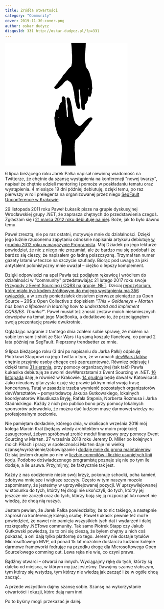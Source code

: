 ```yaml
---
title: Źródła otwartości
category: "Community"
cover: 2019-11-30-cover.png
author: oskar dudycz
disqusId: 331 http://oskar-dudycz.pl/?p=331
---
```


![cover](2019-11-30-cover.png)

6 lipca bieżącego roku Jarek Pałka napisał niewinną wiadomość na Twitterze, że chętnie da szansę wystąpienia na konferencji "nowej twarzy", napisał że chętnie udzieli mentoring i pomoże w poskładaniu tematu oraz wystąpienia. 4 miesiące 19 dni później debiutuję, dzięki temu, po raz pierwszy w roli prelegenta na organizowanej przez niego [SegFault Unconference w Krakowie](https://segfault.events/sites/krakow2019/abstracts/cienie-i-blaski-event-driven-design/).

29 listopada 2011 roku Paweł Łukasik pisze na grupie dyskusyjnej Wrocławskiej grupy .NET, że zaprasza chętnych do przedstawienia czegoś. Zgłaszam się i [21 marca 2012 roku debiutuję na niej](https://oskar-dudycz.pl/2012/03/23/wrocnet-team-foundation-server-to-nie/). Boże, jak to było dawno temu.

Paweł zresztą, nie po raz ostatni, motywuje mnie do działalności. Dzięki jego luźnie rzuconemu zapytaniu odnośnie napisania artykułu debiutuję [w grudniu 2012 roku w magazynie Programista](https://programistamag.pl/tworzymy-aplikacje-na-windows-8/). Mój Dziadek po jego lekturze powiedział, że nic z niego nie zrozumiał, ale że bardzo mu się podobał i że bardzo się cieszy, że napisałem go ładną polszczyzną. Trzymał ten numer gazety latami w teczce na szczycie szuflady. Biorąc pod uwagę za jaki antytalent polonistyczny mnie uważał – ciężko o lepszy komplement.

Dzięki odpowiedzi na apel Pawła też podjąłem rękawicę i wróciłem do działalności w "community" przedstawiając 21 lutego 2017 roku swoje [Przygody z Event Sourcing i CQRS na grupie .NET](https://www.youtube.com/watch?v=i1XDr9km0RY). Dzisiaj [repozytorium, które miało być kodem źródłowym do mojego wystąpienia ma 356 gwiazdek](https://github.com/oskardudycz/EventSourcing.NetCore), a w zeszły poniedziałek dostałem pierwsze pieniądze za Open Source – 20$ z Open Collective z dopiskiem *"This + Goldeneye + Marten has been a lifesaver in learning how to understand and implement CQRS/ES. Thanks!"*. Paweł musiał też znosić zestaw moich nieśmiesznych dowcipów na temat jego MacBooka, a dodatkowo to, że przeciągnąłem swoją prezentację prawie dwukrotnie.

Oglądając nagranie z tamtego dnia zdałem sobie sprawę, że miałem na sobie ten sam t-shirt ze Star Wars i tą samą koszulę flanelową, co ponad 2 lata później na SegFault. Pieprzony trendsetter ze mnie.

9 lipca bieżącego roku (3 dni po napisaniu do Jarka Pałki) odpisuję Piotrkowi Stappowi na jego Twitta o tym, że w ramach [devWarsztatów](http://devwarsztaty.pl/) chętnie przyjmie osoby chcące coś zaprezentować. Również odpisuję i dzięki temu [31 sierpnia](https://www.meetup.com/pl-PL/devWarsztaty/events/263135832/), przy pomocy organizacyjnej (tak tak!) Pawła Łukasika debiutuję ze swoimi devWarsztatami z Event Sourcing w .NET. [16 listopada](https://www.meetup.com/devWarsztaty/events/266056303/) daję je również w Krakowie. [14 grudnia](https://www.meetup.com/devWarsztaty/events/266616508/) będę dawał w Katowicach. Jako nieudany gitarzysta czuję się prawie jakbym miał swoją trasę koncertową. Tutaj w zasadzie trzeba wymienić pozostałych organizatorów devWarsztatów – pomysłodawcę Jakuba Gutkowskiego, lokalnych koordynatorów Klaudiusza Bryję, Rafała Stępnia, Norberta Rozmusa i Jarka Stadnickiego. Każdy z nich pro publico bono przy pomocy lokalnych sponsorów udowadnia, że można dać ludziom masę darmowej wiedzy na profesjonalnym poziomie.

Nie pamiętam dokładnie, którego dnia, w okolicach września 2016 mój kolega Marcin Kral (będący wtedy architektem w moim projekcie) zasugerował, żebym spróbował zrobić moduł finansowy przy pomocy Event Sourcing w Marten. 27 września 2018 roku Jeremy D. Miller po kolejnych moich PRach i pracy w społeczności Marten daje mi wielką szansę/wyróżnienie/zobowiązanie i [dodaje mnie do grona maintainerów](https://jeremydmiller.com/2018/09/27/marten-3-0-is-released-and-introducing-the-new-core-team/). Dzisiaj jestem drugim po nim w [liczbie commitów i liczbie usuniętych linii kodu](https://github.com/JasperFx/marten/graphs/contributors). Podobno doświadczonego programistę poznaje się nie po tym ile dodaje, a ile usuwa. Przyjmijmy, że faktycznie tak jest.

Każdy z nas codziennie niesie swój krzyż, pokonuje schodki, pcha kamień, zdobywa mniejsze i większe szczyty. Często w tym naszym mozole zapominamy, że jesteśmy w uprzywilejowanej pozycji. W uprzywilejowanej w stosunku do tych, którzy tej drogi nie ukończyli, do tych, którzy jej jeszcze nie zaczęli oraz do tych, którzy boją się ją rozpocząć lub nawet nie wiedzą, że chcą nią ruszyć.

Jestem pewien, że Jarek Pałka powiedziałby, że to nic takiego, a następnie zaprosił na konferencję kolejną osobę. Paweł Łukasik pewnie też może powiedzieć, że nawet nie pamięta wszystkich tych dat i wydarzeń i dalej rozkręcałby .NETowe community. Tak samo Piotrek Stapp czy Jakub Gutkowski powiedzą, że to oni się cieszą, że byłem chętny u nich coś pokazać, a oni dają tylko platformę do tego. Jeremy nie dostaje tytułów Microsoftowego MVP, od ponad 15 lat mozolnie dostarcza ludziom kolejne darmowe frameworki fedrując na przodku drogę dla Microsoftowego Open Source’owego comming out. Lewa ręka nie wie, co czyni prawa.

Bądźmy otwarci – otwarci na innych. Wyciągajmy rękę do tych, którzy są daleko od miejsca, w którym my już jesteśmy. Dawajmy szansę słabszym, tym którzy się wstydzą, tym którzy nie wiedzą jak zacząć i że w ogóle chcą zacząć.

A przede wszystkim dajmy szansę sobie. Szansę na wykorzystanie otwartości i okazji, które dają nam inni.

Po to byśmy mogli przekazać je dalej.